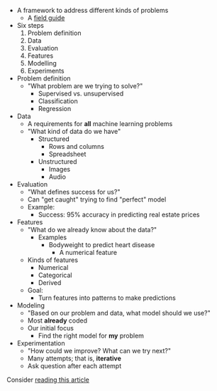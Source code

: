- A framework to address different kinds of problems
	- A [field guide](https://www.mrdbourke.com/a-6-step-field-guide-for-building-machine-learning-projects/)
- Six steps
	1. Problem definition
	2. Data
	3. Evaluation
	4. Features
	5. Modelling
	6. Experiments
- Problem definition
	- "What problem are we trying to solve?"
		- Supervised vs. unsupervised
		- Classification
		- Regression
- Data
	- A requirements for **all** machine learning problems 
	- "What kind of data do we have"
		- Structured
			- Rows and columns
			- Spreadsheet
		- Unstructured
			- Images
			- Audio
- Evaluation
	- "What defines success for us?"
	- Can "get caught" trying to find "perfect" model
	- Example: 
		- Success: 95% accuracy in predicting real estate prices
- Features
	- "What do we already know about the data?"
		- Examples
			- Bodyweight to predict heart disease
				- A numerical feature
	- Kinds of features
		- Numerical
		- Categorical
		- Derived
	- Goal:
		- Turn features into patterns to make predictions
- Modeling
	- "Based on our problem and data, what model should we use?"
	- Most **already** coded
	- Our initial focus
		- Find the right model for **my** problem
- Experimentation
	- "How could we improve? What can we try next?"
	- Many attempts; that is, **iterative**
	- Ask question after each attempt

Consider [reading this article](https://www.mrdbourke.com/a-6-step-field-guide-for-building-machine-learning-projects/)

